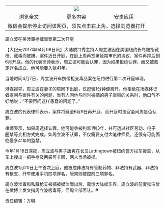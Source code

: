 

<table>
  <tr>
    <td align="center" colspan="3">
      <a href="https://github.com/ogate/ogate/blob/master/README.md"><img src="https://cloud.githubusercontent.com/assets/11880933/13434984/f430fae2-e012-11e5-814f-c2df1e82b247.jpg"/></a>
    </td>
  </tr>
  <tr>
    <td align="center">
      <a href="https://s3.ap-south-1.amazonaws.com/ogatem/oGate.htm?c816934&from=oNote">浏览全文</a>
    </td>
    <td align="center">
      <a href="https://s3.ap-south-1.amazonaws.com/ogatem/oGate.htm?from=oNote">更多内容</a>
    </td>
    <td align="center">
      <a href="https://raw.githubusercontent.com/ogate/up/master/ogate.apk">安卓应用</a>
    </td>
  </tr>
  <tr>
    <td align="center" colspan="3">
      微信会提示停止访问该网页，须先点击右上角，选择浏览器打开
    </td>
  </tr>
</table>    



周立波在美涉藏枪藏毒案第二次开庭






        

【大纪元2017年04月09日讯】大陆脱口秀主持人周立波因在美国纽约长岛被指藏枪、藏毒而被捕，案件近日开庭，在庭上周再签署延期审讯的协议，案件再押后到6月开庭。他的代表律师表示，周立波可能会认罪，因为如果拒绝认罪，而又被裁定罪名成立，他可能要入狱41年。


当地时间4月7日，周立波开车携带枪支毒品案在纽约进行第二次开庭审理。


港媒报导，周立波在妻子的陪同下出庭，仅逗留1分钟便离开。他拒绝在场媒体记者提问与案件有关的问题，当有人问他与同时被捕的男子唐爽的关系时，他口气不好地说：“不要再问这样愚蠢的问题了。”


周立波的代表律师表示，案件将延至6月9日再开庭，而开庭时法官会问周是否认罪。


律师表示，如果周选择认罪，他可能会被判监1到3年，并可透过社区劳动、电子圈禁等变相方式完成。如周立波不认罪，不仅需要支付大笔律师费，还很有可能面临最多41年的监禁。


今年1月18日深夜，周立波与男子唐爽在长岛Lattingtown被纽约警方拦车搜查，从车上搜出一把手枪及两袋可卡因，两人当场被捕。


周立波1月20日上午首次上庭，他被控非法持有管制药物、非法持有武器、非法持有枪支、开车使用手机四项罪名，唐爽则被控前三项罪名。


周立波涉毒和私藏枪支被捕被媒体曝出后，震惊大陆娱乐界。周立波的前妻张洁曾在微博上发文指周立波吸毒等，但周全部否认。#


责任编辑：方明



